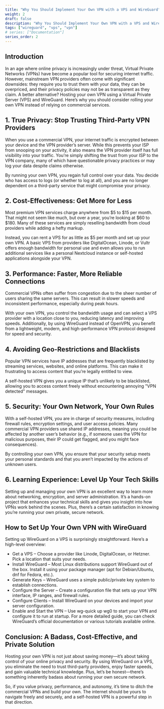 ```yaml
---
title: "Why You Should Implement Your Own VPN with a VPS and WireGuard"
weight: 2
draft: false
description: "Why You Should Implement Your Own VPN with a VPS and WireGuard"
tags: ["wireguard", "vps", "vpn"]
# series: ["Documentation"]
series_order: 2
---
```


## Introduction

In an age where online privacy is increasingly under threat, Virtual Private Networks (VPNs) have become a popular tool for securing internet traffic. However, mainstream VPN providers often come with significant downsides: they require you to trust them with your data, they can be overpriced, and their privacy policies may not be as transparent as they claim. A better alternative? Hosting your own VPN using a Virtual Private Server (VPS) and WireGuard. Here’s why you should consider rolling your own VPN instead of relying on commercial services.

## 1. True Privacy: Stop Trusting Third-Party VPN Providers

When you use a commercial VPN, your internet traffic is encrypted between your device and the VPN provider’s server. While this prevents your ISP from snooping on your activity, it also means the VPN provider itself has full visibility into your traffic. You’re simply shifting the trust from your ISP to the VPN company, many of which have questionable privacy practices or may log your data despite claims otherwise.

By running your own VPN, you regain full control over your data. You decide who has access to logs (or whether to log at all), and you are no longer dependent on a third-party service that might compromise your privacy.

## 2. Cost-Effectiveness: Get More for Less

Most premium VPN services charge anywhere from $5 to $15 per month. That might not seem like much, but over a year, you’re looking at $60 to $180. Many of these services are simply reselling bandwidth from cloud providers while adding a hefty markup.

Instead, you can rent a VPS for as little as $5 per month and set up your own VPN. A basic VPS from providers like DigitalOcean, Linode, or Vultr offers enough bandwidth for personal use and even allows you to run additional services like a personal Nextcloud instance or self-hosted applications alongside your VPN.

## 3. Performance: Faster, More Reliable Connections

Commercial VPNs often suffer from congestion due to the sheer number of users sharing the same servers. This can result in slower speeds and inconsistent performance, especially during peak hours.

With your own VPN, you control the bandwidth usage and can select a VPS provider with a location close to you, reducing latency and improving speeds. Additionally, by using WireGuard instead of OpenVPN, you benefit from a lightweight, modern, and high-performance VPN protocol designed for speed and security.

## 4. Avoiding Geo-Restrictions and Blacklists

Popular VPN services have IP addresses that are frequently blacklisted by streaming services, websites, and online platforms. This can make it frustrating to access content that you’re legally entitled to view.

A self-hosted VPN gives you a unique IP that’s unlikely to be blacklisted, allowing you to access content freely without encountering annoying "VPN detected" messages.

## 5. Security: Your Own Network, Your Own Rules

With a self-hosted VPN, you are in charge of security measures, including firewall rules, encryption settings, and user access policies. Many commercial VPN providers use shared IP addresses, meaning you could be affected by another user’s behavior (e.g., if someone uses the VPN for malicious purposes, their IP could get flagged, and you might face consequences).

By controlling your own VPN, you ensure that your security setup meets your personal standards and that you aren’t impacted by the actions of unknown users.

## 6. Learning Experience: Level Up Your Tech Skills

Setting up and managing your own VPN is an excellent way to learn more about networking, encryption, and server administration. It’s a hands-on project that enhances your technical skills and gives you insight into how VPNs work behind the scenes. Plus, there’s a certain satisfaction in knowing you’re running your own private, secure network.

## How to Set Up Your Own VPN with WireGuard

Setting up WireGuard on a VPS is surprisingly straightforward. Here’s a high-level overview:

- Get a VPS – Choose a provider like Linode, DigitalOcean, or Hetzner. Pick a location that suits your needs.
- Install WireGuard – Most Linux distributions support WireGuard out of the box. Install it using your package manager (apt for Debian/Ubuntu, dnf for Fedora, etc.).
- Generate Keys – WireGuard uses a simple public/private key system to establish connections.
- Configure the Server – Create a configuration file that sets up your VPN interface, IP ranges, and firewall rules.
- Configure Clients – Install WireGuard on your devices and import your server configuration.
- Enable and Start the VPN – Use wg-quick up wg0 to start your VPN and configure it to run at startup.
  For a more detailed guide, you can check WireGuard’s official documentation or various tutorials available online.

## Conclusion: A Badass, Cost-Effective, and Private Solution

Hosting your own VPN is not just about saving money—it’s about taking control of your online privacy and security. By using WireGuard on a VPS, you eliminate the need to trust third-party providers, enjoy faster speeds, and gain valuable technical knowledge. Plus, let’s be honest—there’s something inherently badass about running your own secure network.

So, if you value privacy, performance, and autonomy, it’s time to ditch the commercial VPNs and build your own. The internet should be yours to navigate freely and securely, and a self-hosted VPN is a powerful step in that direction.
